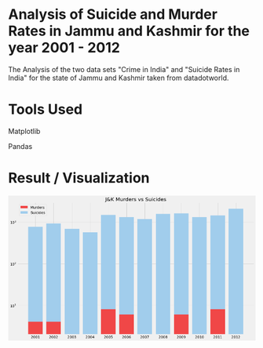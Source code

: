 # Analysis of Suicide and Murder Rates in Jammu and Kashmir for the year 2001 - 2012

The Analysis of the two data sets "Crime in India" and "Suicide Rates in India" for the state of Jammu and Kashmir taken from datadotworld.


# Tools Used
  Matplotlib
  
  Pandas

# Result / Visualization 
![JK Suicides vs Murders ](https://github.com/abrarwali/Analysis-of-Suicide-and-Murder-Rates-in-J-K/blob/master/Jk_Murders_Suicides.png)

